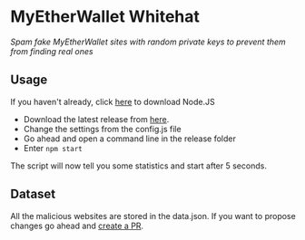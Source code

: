 # MyEtherWallet Whitehat

*Spam fake MyEtherWallet sites with random private keys to prevent them from finding real ones*

## Usage

If you haven't already, click [here](https://nodejs.org/en/download/) to download Node.JS

- Download the latest release from [here](https://github.com/MrLuit/MyEtherWalletWhitehat/archive/master.zip).
- Change the settings from the config.js file
- Go ahead and open a command line in the release folder
- Enter ```npm start```
 
The script will now tell you some statistics and start after 5 seconds.

## Dataset

All the malicious websites are stored in the data.json. If you want to propose changes go ahead and [create a PR](https://github.com/MrLuit/MyEtherWalletWhitehat/compare).